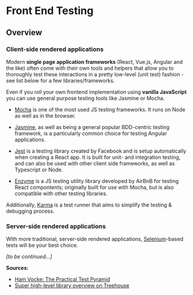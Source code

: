 # Front End Testing

## Overview
### Client-side rendered applications 
Modern **single page application frameworks** (React, Vue.js, Angular and the like) often come with their own tools and helpers that allow you to thoroughly test these interactions in a pretty low-level (unit test) fashion - see list below for a few libraries/frameworks.

Even if you roll your own frontend implementation using **vanilla JavaScript** you can use general purpose testing tools like Jasmine or Mocha.

* [Mocha](https://mochajs.org/) is one of the most used JS testing frameworks. It runs on Node as well as in the browser.

* [Jasmine](https://jasmine.github.io/), as well as being a general popular BDD-centric testing framework, is a particularly common choice for testing Angular applications.

* [Jest](https://jestjs.io/) is a testing library created by Facebook and is setup automatically when creating a React app. It is built for unit- and integration testing, and can also be used with other client side frameworks, as well as Typescript or Node.

* [Enzyme](https://airbnb.io/enzyme/) is a JS testing utility library developed by AirBnB for testing React compontents; originally built for use with Mocha, but is also compatible with other testing libraries.

Additionally, [Karma](https://karma-runner.github.io/latest/index.html) is a test runner that aims to simplify the testing & debugging process.


### Server-side rendered applications 
With more traditional, server-side rendered applications, [Selenium](https://www.seleniumhq.org/)-based tests will be your best choice.

*[to be continued...]*


**Sources:**
- [Ham Vocke: The Practical Test Pyramid](https://martinfowler.com/articles/practical-test-pyramid.html)
- [Super high-level library overview on Treehouse](https://teamtreehouse.com/library/testing-javascript)
